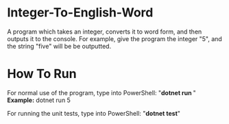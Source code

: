 # Integer-To-English-Word
A program which takes an integer, converts it to word form, and then outputs it to the console. For example, give the program the integer "5", and the string "five" will be be outputted.


# How To Run
For normal use of the program, type into PowerShell: "<b>dotnet run <number></b>"
<b>Example:</b> dotnet run 5

For running the unit tests, type into PowerShell: "<b>dotnet test</b>"
